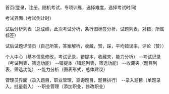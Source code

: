 首页(登录，注册，随机考试，专项训练，选择难度，选择考试时间)

考试界面（考试倒计时）

试后分析列表（总成绩，此次考试分析，条行图标签分析，试题列表，对错，所属标签）

试后试题详情页（自己所答，答案解析，收藏，赞，踩，平均错误率，评论（赞））

个人中心（基本信息修改，考试记录，错提本，收藏夹，能力分析）
--考试记录（考试列表，筛选功能）
--错提本（错题列表，筛选功能）
--收藏夹（题目列表，筛选功能）
--能力分析（图表形式，总体建议）

管理员界面（录入题目，职业管理，查询题目，题目排行）
--录入题目（单题录入，批量载入）
--职业管理（添加职业，修改职业）





